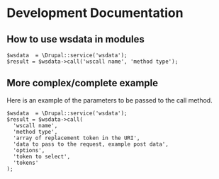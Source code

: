 # Development Documentation

## How to use wsdata in modules

```
$wsdata  = \Drupal::service('wsdata');
$result = $wsdata->call('wscall name', 'method type');
```


## More complex/complete example

Here is an example of the parameters to be passed to the call method.

```
$wsdata  = \Drupal::service('wsdata');
$result = $wsdata->call(
  'wscall name',
  'method type',
  'array of replacement token in the URI',
  'data to pass to the request, example post data',
  'options',
  'token to select',
  'tokens'
);
```
